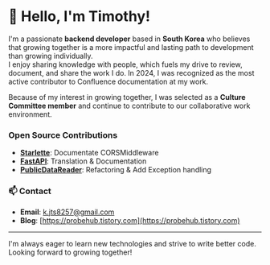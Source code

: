 # 👋 Hello, I'm Timothy!

I'm a passionate **backend developer** based in **South Korea** who believes that growing together is a more impactful and lasting path to development than growing individually.  
I enjoy sharing knowledge with people, which fuels my drive to review, document, and share the work I do. In 2024, I was recognized as the most active contributor to Confluence documentation at my work.

Because of my interest in growing together, I was selected as a **Culture Committee member** and continue to contribute to our collaborative work environment.

### Open Source Contributions

- **[Starlette](https://github.com/encode/starlette/pull/2885)**: Documentate CORSMiddleware
- **[FastAPI](https://github.com/fastapi/fastapi)**: Translation & Documentation
- **[PublicDataReader](https://github.com/WooilJeong/PublicDataReader)**: Refactoring & Add Exception handling

### 📫 Contact

- **Email**: [k.jts8257@gmail.com](mailto:k.jts8257@gmail.com)
- **Blog**: [https://probehub.tistory.com](https://probehub.tistory.com)

---

I'm always eager to learn new technologies and strive to write better code. Looking forward to growing together!
